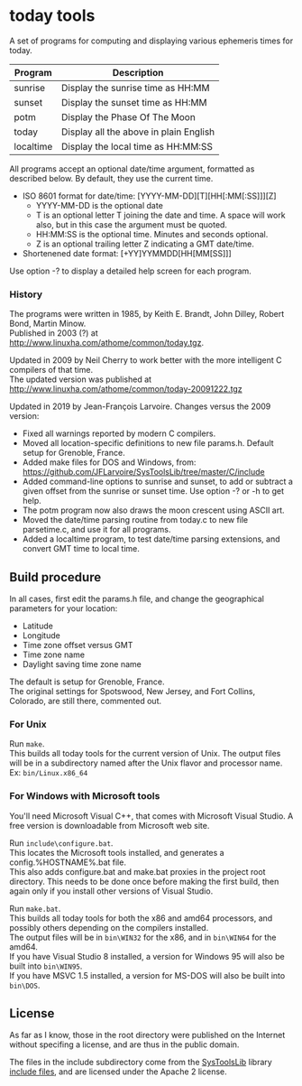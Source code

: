 ﻿# today tools

A set of programs for computing and displaying various ephemeris times for today.

| Program   | Description                            |
| --------- | -------------------------------------- |
| sunrise   | Display the sunrise time as HH:MM      |
| sunset    | Display the sunset time as HH:MM       |
| potm      | Display the Phase Of The Moon          |
| today     | Display all the above in plain English |
| localtime | Display the local time as HH:MM:SS     |

All programs accept an optional date/time argument, formatted as described below.
By default, they use the current time.

* ISO 8601 format for date/time: [YYYY-MM-DD][T][HH[:MM[:SS]]][Z]
   * YYYY-MM-DD is the optional date  
   * T is an optional letter T joining the date and time. A space will work also, but in this case the argument must be quoted.  
   * HH:MM:SS is the optional time. Minutes and seconds optional.  
   * Z is an optional trailing letter Z indicating a GMT date/time.  
* Shortenened date format: [+YY]YYMMDD[HH[MM[SS]]]  

Use option -? to display a detailed help screen for each program.

### History

The programs were written in 1985, by Keith E. Brandt, John Dilley, Robert Bond, Martin Minow.  
Published in 2003 (?) at http://www.linuxha.com/athome/common/today.tgz.

Updated in 2009 by Neil Cherry to work better with the more intelligent C compilers of that time.  
The updated version was published at http://www.linuxha.com/athome/common/today-20091222.tgz

Updated in 2019 by Jean-François Larvoire. Changes versus the 2009 version:

* Fixed all warnings reported by modern C compilers.
* Moved all location-specific definitions to new file params.h. Default setup for Grenoble, France.
* Added make files for DOS and Windows, from: https://github.com/JFLarvoire/SysToolsLib/tree/master/C/include
* Added command-line options to sunrise and sunset, to add or subtract a given offset from the sunrise or sunset time.
  Use option -? or -h to get help.
* The potm program now also draws the moon crescent using ASCII art.
* Moved the date/time parsing routine from today.c to new file parsetime.c, and use it for all programs.
* Added a localtime program, to test date/time parsing extensions, and convert GMT time to local time.

## Build procedure

In all cases, first edit the params.h file, and change the geographical parameters for your location:

- Latitude
- Longitude
- Time zone offset versus GMT
- Time zone name
- Daylight saving time zone name

The default is setup for Grenoble, France.  
The original settings for Spotswood, New Jersey, and Fort Collins, Colorado, are still there, commented out.

### For Unix

Run `make`.  
This builds all today tools for the current version of Unix.
The output files will be in a subdirectory named after the Unix flavor and processor name. Ex: `bin/Linux.x86_64`

### For Windows with Microsoft tools

You'll need Microsoft Visual C++, that comes with Microsoft Visual Studio.
A free version is downloadable from Microsoft web site.

Run `include\configure.bat`.  
This locates the Microsoft tools installed, and generates a config.%HOSTNAME%.bat file.  
This also adds configure.bat and make.bat proxies in the project root directory.
This needs to be done once before making the first build, then again only if you install other versions of Visual Studio.

Run `make.bat`.  
This builds all today tools for both the x86 and amd64 processors, and possibly others depending on the compilers installed.  
The output files will be in `bin\WIN32` for the x86, and in `bin\WIN64` for the amd64.  
If you have Visual Studio 8 installed, a version for Windows 95 will also be built into `bin\WIN95`.  
If you have MSVC 1.5 installed, a version for MS-DOS will also be built into `bin\DOS`.

## License

As far as I know, those in the root directory were published on the Internet without specifing a license,
and are thus in the public domain.

The files in the include subdirectory come from the [SysToolsLib](https://github.com/JFLarvoire/SysToolsLib)
library [include files](https://github.com/JFLarvoire/SysToolsLib/tree/master/C/include),
and are licensed under the Apache 2 license.

